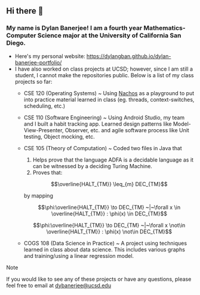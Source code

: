 ## Hi there 👋

### My name is Dylan Banerjee! I am a fourth year Mathematics-Computer Science major at the University of California San Diego. 

- Here's my personal website: https://dylangban.github.io/dylan-banerjee-portfolio/
- I have also worked on class projects at UCSD; however, since I am still a student, I cannot make the repositories public.
  Below is a list of my class projects so far:
  - CSE 120 (Operating Systems) ~ Using <a href="https://en.wikipedia.org/wiki/Not_Another_Completely_Heuristic_Operating_System"> Nachos</a> as a playground to put into practice material learned in class (eg. threads, context-switches, scheduling, etc.)
  - CSE 110 (Software Engineering) ~ Using Android Studio, my team and I built a habit tracking app. Learned design patterns like Model-View-Presenter, Observer, etc. and agile software process like Unit testing, Object mocking, etc. 
  - CSE 105 (Theory of Computation) ~ Coded two files in Java that
      1) Helps prove that the language ADFA is a decidable language as it can be witnessed by a deciding Turing Machine.
      2) Proves that:

      ```math
      \overline{HALT_{TM}} \leq_{m} DEC_{TM}
      ```
      by mapping
      
      ```math
      \phi:\overline{HALT_{TM}} \to DEC_{TM} ~|~\forall x \in \overline{HALT_{TM}} : \phi(x) \in DEC_{TM}
      ```
      
      ```math
      \phi:\overline{HALT_{TM}} \to DEC_{TM} ~|~\forall x \not\in \overline{HALT_{TM}} : \phi(x) \not\in DEC_{TM}
      ```
  - COGS 108 (Data Science in Practice) ~ A project using techniques learned in class about data science. This includes various graphs and training/using a linear regression model.
 
 > [!NOTE]
 > If you would like to see any of these projects or have any questions, please feel free to email at dybanerjee@ucsd.edu
